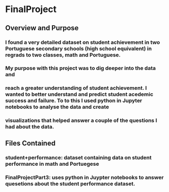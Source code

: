 # FinalProject
## Overview and Purpose
### I found a very detailed dataset on student achievement in two Portuguese secondary schools (high school equivalent) in regrads to two classes, math and Portuguese. 
### My purpose with this project was to dig deeper into the data and 
### reach a greater understanding of student achievement. I wanted to better understand and predict student acedemic success and failure. To to this I used python in Jupyter notebooks to analyse the data and create
### visualizations that helped answer a couple of the questions I had about the data.
## Files Contained
### student+performance: dataset containing data on student performance in math and Portuegese 
### FinalProjectPart3: uses python in Juypter notebooks to answer quesetions about the student performance dataset.
